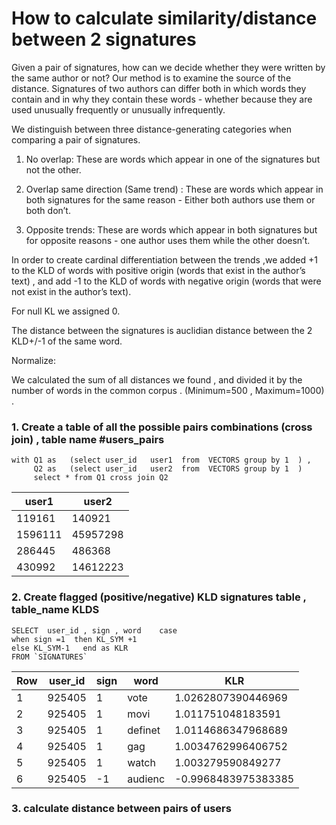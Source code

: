 # How to calculate similarity/distance between 2 signatures
Given a pair of signatures, how can we decide whether they were written by the same author or not?
Our method is to examine the source of the distance. Signatures of two authors can differ both in which words they contain and in why they contain these words - whether because they are used unusually frequently or unusually infrequently.

We distinguish between three distance-generating categories when comparing a pair of signatures.

1)    No overlap: These are words which appear in one of the signatures but not the other.

2)    Overlap same direction (Same trend) : These are words which appear in both signatures for the same reason - Either both authors use them or both don’t.

3)    Opposite trends: These are words which appear in both signatures but for opposite reasons - one author uses them while the other doesn’t.

 

In order to create cardinal differentiation between the trends ,we added +1 to the KLD of words with positive origin (words that exist in the author’s text) , and add -1 to the KLD of words with negative origin (words that were not exist in the author’s text).

For null KL we assigned 0. 

The distance between the signatures is auclidian distance between the 2 KLD+/-1 of the same word.

Normalize: 

We calculated the sum of all distances we found , and divided it by the number of words in the common corpus . (Minimum=500 , Maximum=1000) . 

### 1. Create a table of all the possible pairs combinations (cross join)  , table name #users_pairs 
```
with Q1 as   (select user_id   user1  from  VECTORS group by 1  ) ,  
     Q2 as   (select user_id   user2  from  VECTORS group by 1  )
     select * from Q1 cross join Q2
``` 
|user1|user2|
|-----|-------|
|119161| 140921	 
|1596111| 45957298	 
|286445| 486368	 
|430992| 14612223	 
 
 ### 2. Create flagged (positive/negative) KLD signatures table , table_name KLDS
```
SELECT  user_id , sign , word    case
when sign =1  then KL_SYM +1  
else KL_SYM-1   end as KLR 
FROM `SIGNATURES`
```
|Row|	user_id|	sign|	word|	KLR 	 
|---|--------|-----|-----|----
1|925405	|1|	vote|	1.0262807390446969	 
2|	925405|	1|	movi|	1.011751048183591	 
3|	925405|	1|	definet|	1.0114686347968689	 
4|	925405|	1|	gag|	1.0034762996406752	 
5|	925405|	1|	watch|	1.003279590849277	 
6	|925405|	-1|	audienc|	-0.9968483975383385	 
 
 ### 3. calculate distance between pairs of users 

